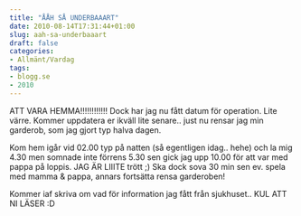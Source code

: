 ```yaml
---
title: "ÅÅH SÅ UNDERBAAART"
date: 2010-08-14T17:31:44+01:00
slug: aah-sa-underbaaart
draft: false
categories:
- Allmänt/Vardag
tags:
- blogg.se
- 2010
---
```

ATT VARA HEMMA!!!!!!!!!!!! Dock har jag nu fått datum för operation. Lite värre. Kommer uppdatera er ikväll lite senare.. just nu rensar jag min garderob, som jag gjort typ halva dagen.  
  
Kom hem igår vid 02.00 typ på natten (så egentligen idag.. hehe) och la mig 4.30 men somnade inte förrens 5.30 sen gick jag upp 10.00 för att var med pappa på loppis. JAG ÄR LIIITE trött ;) Ska dock sova 30 min sen ev. spela med mamma & pappa, annars fortsätta rensa garderoben!  
  
  
Kommer iaf skriva om vad för information jag fått från sjukhuset.. KUL ATT NI LÄSER :D